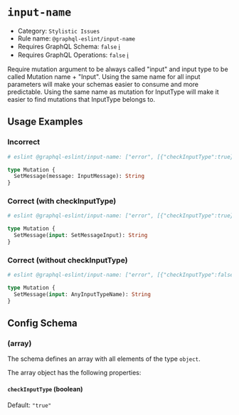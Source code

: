 # `input-name`

- Category: `Stylistic Issues`
- Rule name: `@graphql-eslint/input-name`
- Requires GraphQL Schema: `false` [ℹ️](../../README.md#extended-linting-rules-with-graphql-schema)
- Requires GraphQL Operations: `false` [ℹ️](../../README.md#extended-linting-rules-with-siblings-operations)

Require mutation argument to be always called "input" and input type to be called Mutation name + "Input".
Using the same name for all input parameters will make your schemas easier to consume and more predictable. Using the same name as mutation for InputType will make it easier to find mutations that InputType belongs to.

## Usage Examples

### Incorrect

```graphql
# eslint @graphql-eslint/input-name: ["error", [{"checkInputType":true}]]

type Mutation {
  SetMessage(message: InputMessage): String
}
```

### Correct (with checkInputType)

```graphql
# eslint @graphql-eslint/input-name: ["error", [{"checkInputType":true}]]

type Mutation {
  SetMessage(input: SetMessageInput): String
}
```

### Correct (without checkInputType)

```graphql
# eslint @graphql-eslint/input-name: ["error", [{"checkInputType":false}]]

type Mutation {
  SetMessage(input: AnyInputTypeName): String
}
```

## Config Schema

### (array)

The schema defines an array with all elements of the type `object`.

The array object has the following properties:

#### `checkInputType` (boolean)

Default: `"true"`